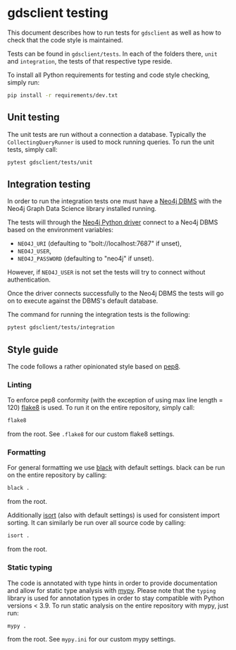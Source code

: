 # gdsclient testing

This document describes how to run tests for `gdsclient` as well as how to check that the code style is maintained.

Tests can be found in `gdsclient/tests`. In each of the folders there, `unit` and `integration`, the tests of that respective type reside.

To install all Python requirements for testing and code style checking, simply run:

```bash
pip install -r requirements/dev.txt
```


## Unit testing

The unit tests are run without a connection a database. Typically the `CollectingQueryRunner` is used to mock running queries.
To run the unit tests, simply call:

```bash
pytest gdsclient/tests/unit
```


## Integration testing

In order to run the integration tests one must have a [Neo4j DBMS](https://neo4j.com/docs/getting-started/current/) with the Neo4j Graph Data Science library installed running.

The tests will through the [Neo4j Python driver](https://neo4j.com/docs/python-manual/current/) connect to a Neo4j DBMS based on the environment variables:

* `NEO4J_URI` (defaulting to "bolt://localhost:7687" if unset),
* `NEO4J_USER`,
* `NEO4J_PASSWORD` (defaulting to "neo4j" if unset).

However, if `NEO4J_USER` is not set the tests will try to connect without authentication.

Once the driver connects successfully to the Neo4j DBMS the tests will go on to execute against the DBMS's default database.

The command for running the integration tests is the following:

```bash
pytest gdsclient/tests/integration
```


## Style guide

The code follows a rather opinionated style based on [pep8](https://www.python.org/dev/peps/pep-0008/).


### Linting

To enforce pep8 conformity (with the exception of using max line length = 120) [flake8](https://flake8.pycqa.org/en/latest/) is used.
To run it on the entire repository, simply call:

```bash
flake8
```

from the root. See `.flake8` for our custom flake8 settings.


### Formatting

For general formatting we use [black](https://black.readthedocs.io/en/stable/) with default settings.
black can be run on the entire repository by calling:

```bash
black .
```

from the root.

Additionally [isort](https://pycqa.github.io/isort/) (also with default settings) is used for consistent import sorting.
It can similarly be run over all source code by calling:

```bash
isort .
```

from the root.


### Static typing

The code is annotated with type hints in order to provide documentation and allow for static type analysis with [mypy](http://mypy-lang.org/).
Please note that the `typing` library is used for annotation types in order to stay compatible with Python versions < 3.9.
To run static analysis on the entire repository with mypy, just run:

```bash
mypy .
```

from the root. See `mypy.ini` for our custom mypy settings.


